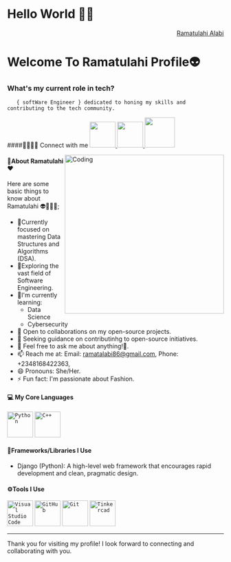 <h1>Hello World 👋🏾</h1>

<div align="right" class="badge-base LI-profile-badge" data-locale="en_US" data-size="medium" data-theme="dark" data-type="VERTICAL" data-vanity="alabi-ramat" data-version="v1"><a class="badge-base__link LI-simple-link" href="https://www.linkedin.com/in/alabi-ramat/">Ramatulahi Alabi</a></div>
    
<h1>Welcome To Ramatulahi Profile👽</h1>

###   **What's my current role in tech?** </h2>
       { softWare Engineer } dedicated to honing my skills and contributing to the tech community.

####🫱🏿‍🫲🏿 Connect with me 
<a href="https://www.linkedin.com/in/alabi-ramat/"> <img src="images/linkedin.png" width="60" /> </a>
<a href="https://x.com/alabi_rama82492?s=08/"> <img src="images/twitter.png" width="60" /> </a>
<a href="https://www.instagram.com/ramat_ulahi/"> <img src="images/ig.png" width="70" /> </a>
<!--<a href=""><img src="" width=""></a> -->

<img align="right" alt="Coding" width="370" src="https://miro.medium.com/max/680/0*7Q3yvSIv_t0ioJ-Z.gif"/>

#### 🫶About Ramatulahi ❤️
Here are some basic things to know about Ramatulahi 👽👳🏾‍♂️;

- 🔭Currently focused on mastering Data Structures and Algorithms (DSA).
- 🌱Exploring the vast field of Software Engineering.
- 📙I'm currently learning:
   - Data Science
   - Cybersecurity
- 👯 Open to collaborations on my open-source projects.
- 🤔 Seeking guidance on contributinhg to open-source initiatives.
- 💬 Feel free to ask me about anything!🌚.
- 📫 Reach me at: Email: ramatalabi86@gmail.com, Phone: +2348168422363,
- 😄 Pronouns: She/Her.
- ⚡ Fun fact: I'm passionate about Fashion.

#### 💻 My Core Languages
<code><img src="images/python.png" width="60" title="Python" /></code>
<code><img src="images/cpp.png" width="60" title="C++" /></code>

#### 📙Frameworks/Libraries I Use
- Django (Python): A high-level web framework that encourages rapid development and clean, pragmatic design.
  
#### ⚙️Tools I Use
<code><img src="images/visualstudio.svg" width="60" title="Visual Studio Code" /></code>
<code><img src="images/github.jpg" width="60" title="GitHub" /></code>
<code><img src="images/git.jpg" width="60" title="Git" /></code>
<code><img src="images/tinkercad.png" width="60" title="Tinkercad" /></code>

---
Thank you for visiting my profile! I look forward to connecting and collaborating with you.

<!-- #### Lifestyle
<!-- ![pc](https://user-images.githubusercontent.com/105937740/186015907-bd8b7db8-f875-454b-bf1a-36177129aa42.gif) -->
<!-- <img align="center" alt="Coding" width="800s" src="images/bring-deals.JPG"/> -->


